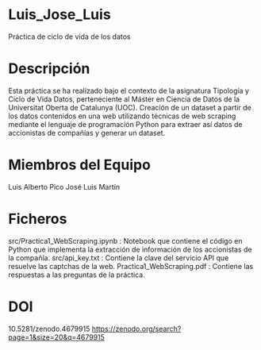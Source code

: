 # Luis_Jose_Luis
Práctica de ciclo de vida de los datos

# Descripción
Esta práctica se ha realizado bajo el contexto de la asignatura Tipología y Ciclo de Vida Datos, perteneciente al Máster en Ciencia de Datos de la Universitat Oberta de Catalunya (UOC). Creación de un dataset a partir de los datos contenidos en una web utilizando técnicas de web scraping mediante el lenguaje de programación Python para extraer así datos de accionistas de compañías y generar un dataset.

# Miembros del Equipo
Luis Alberto Pico
José Luis Martín

# Ficheros
src/Practica1_WebScraping.ipynb : Notebook que contiene el código en Python que implementa la extracción de información de los accionistas de la compañía.
src/api_key.txt : Contiene la clave del servicio API que resuelve las captchas de la web.
Practica1_WebScraping.pdf : Contiene las respuestas a las preguntas de la práctica.

# DOI
10.5281/zenodo.4679915 https://zenodo.org/search?page=1&size=20&q=4679915
